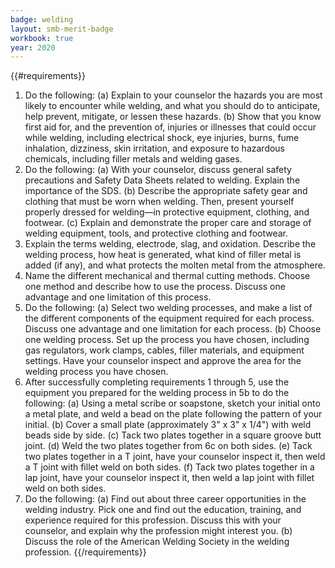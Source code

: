 ```yaml
---
badge: welding
layout: smb-merit-badge
workbook: true
year: 2020
---
```


{{#requirements}}
1. Do the following:
    (a) Explain to your counselor the hazards you are most likely to encounter while welding, and what you should do to anticipate, help prevent, mitigate, or lessen these hazards.
    (b) Show that you know first aid for, and the prevention of, injuries or illnesses that could occur while welding, including electrical shock, eye injuries, burns, fume inhalation, dizziness, skin irritation, and exposure to hazardous chemicals, including filler metals and welding gases.
2. Do the following:
    (a) With your counselor, discuss general safety precautions and Safety Data Sheets related to welding. Explain the importance of the SDS.
    (b) Describe the appropriate safety gear and clothing that must be worn when welding. Then, present yourself properly dressed for welding—in protective equipment, clothing, and footwear.
    (c) Explain and demonstrate the proper care and storage of welding equipment, tools, and protective clothing and footwear.
3. Explain the terms welding, electrode, slag, and oxidation. Describe the welding process, how heat is generated, what kind of filler metal is added (if any), and what protects the molten metal from the atmosphere.
4. Name the different mechanical and thermal cutting methods. Choose one method and describe how to use the process. Discuss one advantage and one limitation of this process.
5. Do the following:
    (a) Select two welding processes, and make a list of the different components of the equipment required for each process. Discuss one advantage and one limitation for each process.
    (b) Choose one welding process. Set up the process you have chosen, including gas regulators, work clamps, cables, filler materials, and equipment settings. Have your counselor inspect and approve the area for the welding process you have chosen.
6. After successfully completing requirements 1 through 5, use the equipment you prepared for the welding process in 5b to do the following:
    (a) Using a metal scribe or soapstone, sketch your initial onto a metal plate, and weld a bead on the plate following the pattern of your initial.
    (b) Cover a small plate (approximately 3" x 3" x 1/4") with weld beads side by side.
    (c) Tack two plates together in a square groove butt joint.
    (d) Weld the two plates together from 6c on both sides.
    (e) Tack two plates together in a T joint, have your counselor inspect it, then weld a T joint with fillet weld on both sides.
    (f) Tack two plates together in a lap joint, have your counselor inspect it, then weld a lap joint with fillet weld on both sides.
7. Do the following:
    (a) Find out about three career opportunities in the welding industry. Pick one and find out the education, training, and experience required for this profession. Discuss this with your counselor, and explain why the profession might interest you.
    (b) Discuss the role of the American Welding Society in the welding profession.
{{/requirements}}
